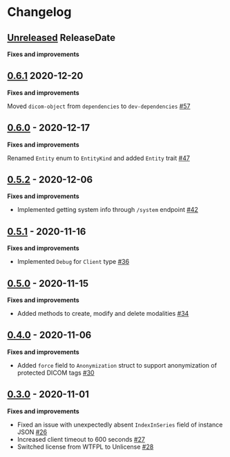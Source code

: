 # Changelog

<!-- next-header -->

## [Unreleased](https://github.com/Ch00k/orthanc-rs/compare/0.6.1...HEAD) ReleaseDate

**Fixes and improvements**


## [0.6.1](https://github.com/Ch00k/orthanc-rs/compare/0.6.0...0.6.1) 2020-12-20

**Fixes and improvements**

Moved `dicom-object` from `dependencies` to `dev-dependencies`
[#57](https://github.com/Ch00k/orthanc-rs/pull/57)

## [0.6.0](https://github.com/Ch00k/orthanc-rs/compare/0.5.2...0.6.0) - 2020-12-17

**Fixes and improvements**

Renamed `Entity` enum to `EntityKind` and added `Entity` trait
[#47](https://github.com/Ch00k/orthanc-rs/pull/47)

## [0.5.2](https://github.com/Ch00k/orthanc-rs/compare/0.5.1...0.5.2) - 2020-12-06

**Fixes and improvements**

* Implemented getting system info through `/system` endpoint
  [#42](https://github.com/Ch00k/orthanc-rs/pull/42)

## [0.5.1](https://github.com/Ch00k/orthanc-rs/compare/0.5.0...0.5.1) - 2020-11-16

**Fixes and improvements**

* Implemented `Debug` for `Client` type [#36](https://github.com/Ch00k/orthanc-rs/pull/36)

## [0.5.0](https://github.com/Ch00k/orthanc-rs/compare/0.4.0...0.5.0) - 2020-11-15

**Fixes and improvements**

* Added methods to create, modify and delete modalities
  [#34](https://github.com/Ch00k/orthanc-rs/pull/34)


## [0.4.0](https://github.com/Ch00k/orthanc-rs/compare/0.3.0...0.4.0) - 2020-11-06

**Fixes and improvements**

* Added `force` field to `Anonymization` struct to support anonymization of protected
  DICOM tags [#30](https://github.com/Ch00k/orthanc-rs/pull/30)

## [0.3.0](https://github.com/Ch00k/orthanc-rs/compare/0.2.1...0.3.0) - 2020-11-01

**Fixes and improvements**

* Fixed an issue with unexpectedly absent `IndexInSeries` field of instance JSON
  [#26](https://github.com/Ch00k/orthanc-rs/pull/26)
* Increased client timeout to 600 seconds
  [#27](https://github.com/Ch00k/orthanc-rs/pull/27)
* Switched license from WTFPL to Unlicense
  [#28](https://github.com/Ch00k/orthanc-rs/pull/28)
